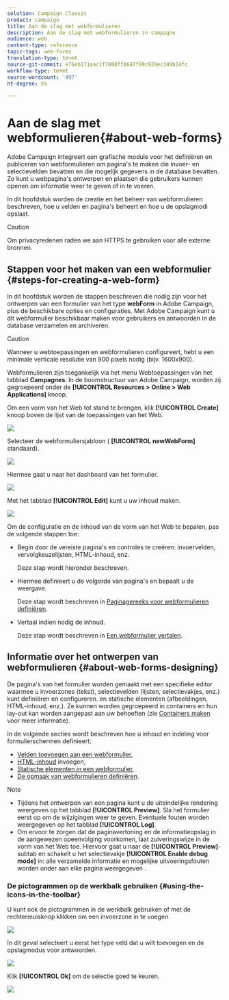 ```yaml
---
solution: Campaign Classic
product: campaign
title: Aan de slag met webformulieren
description: Aan de slag met webformulieren in campagne
audience: web
content-type: reference
topic-tags: web-forms
translation-type: tm+mt
source-git-commit: e76eb171aac1f7088ff8647f99c928ec349b24fc
workflow-type: tm+mt
source-wordcount: '497'
ht-degree: 5%

---
```



# Aan de slag met webformulieren{#about-web-forms}

Adobe Campaign integreert een grafische module voor het definiëren en publiceren van webformulieren om pagina&#39;s te maken die invoer- en selectievelden bevatten en die mogelijk gegevens in de database bevatten. Zo kunt u webpagina&#39;s ontwerpen en plaatsen die gebruikers kunnen openen om informatie weer te geven of in te voeren.

In dit hoofdstuk worden de creatie en het beheer van webformulieren beschreven, hoe u velden en pagina&#39;s beheert en hoe u de opslagmodi opslaat.

>[!CAUTION]
>
>Om privacyredenen raden we aan HTTPS te gebruiken voor alle externe bronnen.

## Stappen voor het maken van een webformulier {#steps-for-creating-a-web-form}

In dit hoofdstuk worden de stappen beschreven die nodig zijn voor het ontwerpen van een formulier van het type **webForm** in Adobe Campaign, plus de beschikbare opties en configuraties. Met Adobe Campaign kunt u dit webformulier beschikbaar maken voor gebruikers en antwoorden in de database verzamelen en archiveren.

>[!CAUTION]
>
>Wanneer u webtoepassingen en webformulieren configureert, hebt u een minimale verticale resolutie van 900 pixels nodig (bijv. 1600x900).

Webformulieren zijn toegankelijk via het menu Webtoepassingen van het tabblad **Campagnes**. In de boomstructuur van Adobe Campaign, worden zij gegroepeerd onder de **[!UICONTROL Resources > Online > Web Applications]** knoop.

Om een vorm van het Web tot stand te brengen, klik **[!UICONTROL Create]** knoop boven de lijst van de toepassingen van het Web.

![](assets/webapp_create_new.png)

Selecteer de webformuliersjabloon ( **[!UICONTROL newWebForm]** standaard).

![](assets/s_ncs_admin_survey_select_template.png)

Hiermee gaat u naar het dashboard van het formulier.

![](assets/webapp_empty_dashboard.png)

Met het tabblad **[!UICONTROL Edit]** kunt u uw inhoud maken.

![](assets/webapp_edit_tab.png)

Om de configuratie en de inhoud van de vorm van het Web te bepalen, pas de volgende stappen toe:

* Begin door de vereiste pagina&#39;s en controles te creëren: invoervelden, vervolgkeuzelijsten, HTML-inhoud, enz.

   Deze stap wordt hieronder beschreven.

* Hiermee definieert u de volgorde van pagina&#39;s en bepaalt u de weergave.

   Deze stap wordt beschreven in [Paginagereeks voor webformulieren definiëren](../../web/using/defining-web-forms-page-sequencing.md).

* Vertaal indien nodig de inhoud.

   Deze stap wordt beschreven in [Een webformulier vertalen](../../web/using/translating-a-web-form.md).

## Informatie over het ontwerpen van webformulieren {#about-web-forms-designing}

De pagina&#39;s van het formulier worden gemaakt met een specifieke editor waarmee u invoerzones (tekst), selectievelden (lijsten, selectievakjes, enz.) kunt definiëren en configureren. en statische elementen (afbeeldingen, HTML-inhoud, enz.). Ze kunnen worden gegroepeerd in containers en hun lay-out kan worden aangepast aan uw behoeften (zie [Containers maken](../../web/using/defining-web-forms-layout.md#creating-containers) voor meer informatie).

In de volgende secties wordt beschreven hoe u inhoud en indeling voor formulierschermen definieert:

* [Velden toevoegen aan een webformulier](../../web/using/adding-fields-to-a-web-form.md),
* [HTML-inhoud](../../web/using/static-elements-in-a-web-form.md#inserting-html-content) invoegen,
* [Statische elementen in een webformulier](../../web/using/static-elements-in-a-web-form.md),
* [De opmaak van webformulieren definiëren](../../web/using/defining-web-forms-layout.md).

>[!NOTE]
>
>* Tijdens het ontwerpen van een pagina kunt u de uiteindelijke rendering weergeven op het tabblad **[!UICONTROL Preview]**. Sla het formulier eerst op om de wijzigingen weer te geven. Eventuele fouten worden weergegeven op het tabblad **[!UICONTROL Log]**.
>* Om ervoor te zorgen dat de paginavertoning en de informatieopslag in de aangewezen opeenvolging voorkomen, laat zuiveringswijze in de vorm van het Web toe. Hiervoor gaat u naar de **[!UICONTROL Preview]**-subtab en schakelt u het selectievakje **[!UICONTROL Enable debug mode]** in: alle verzamelde informatie en mogelijke uitvoeringsfouten worden onder aan elke pagina weergegeven .
>



### De pictogrammen op de werkbalk gebruiken {#using-the-icons-in-the-toolbar}

U kunt ook de pictogrammen in de werkbalk gebruiken of met de rechtermuisknop klikken om een invoerzone in te voegen.

![](assets/s_ncs_admin_webform_add_selection.png)

In dit geval selecteert u eerst het type veld dat u wilt toevoegen en de opslagmodus voor antwoorden.

![](assets/s_ncs_admin_webform_select_storage.png)

Klik **[!UICONTROL Ok]** om de selectie goed te keuren.

![](assets/s_ncs_admin_webform_confirm_storage.png)

